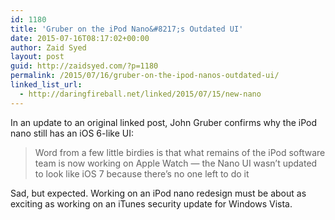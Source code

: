 ```yaml
---
id: 1180
title: 'Gruber on the iPod Nano&#8217;s Outdated UI'
date: 2015-07-16T08:17:02+00:00
author: Zaid Syed
layout: post
guid: http://zaidsyed.com/?p=1180
permalink: /2015/07/16/gruber-on-the-ipod-nanos-outdated-ui/
linked_list_url:
  - http://daringfireball.net/linked/2015/07/15/new-nano
---
```

In an update to an original linked post, John Gruber confirms why the iPod nano still has an iOS 6-like UI:

> Word from a few little birdies is that what remains of the iPod software team is now working on Apple Watch — the Nano UI wasn’t updated to look like iOS 7 because there’s no one left to do it 

Sad, but expected. Working on an iPod nano redesign must be about as exciting as working on an iTunes security update for Windows Vista.